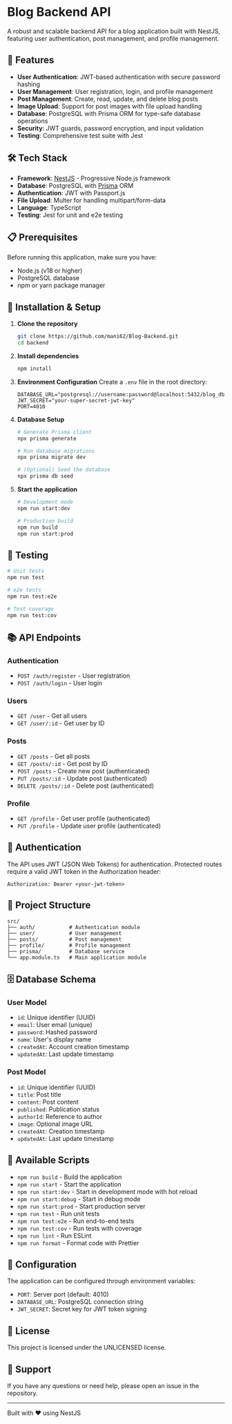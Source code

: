 # Blog Backend API

A robust and scalable backend API for a blog application built with NestJS, featuring user authentication, post management, and profile management.

## 🚀 Features

- **User Authentication**: JWT-based authentication with secure password hashing
- **User Management**: User registration, login, and profile management
- **Post Management**: Create, read, update, and delete blog posts
- **Image Upload**: Support for post images with file upload handling
- **Database**: PostgreSQL with Prisma ORM for type-safe database operations
- **Security**: JWT guards, password encryption, and input validation
- **Testing**: Comprehensive test suite with Jest

## 🛠️ Tech Stack

- **Framework**: [NestJS](https://nestjs.com/) - Progressive Node.js framework
- **Database**: PostgreSQL with [Prisma](https://www.prisma.io/) ORM
- **Authentication**: JWT with Passport.js
- **File Upload**: Multer for handling multipart/form-data
- **Language**: TypeScript
- **Testing**: Jest for unit and e2e testing

## 📋 Prerequisites

Before running this application, make sure you have:

- Node.js (v18 or higher)
- PostgreSQL database
- npm or yarn package manager

## 🚀 Installation & Setup

1. **Clone the repository**
   ```bash
   git clone https://github.com/mani62/Blog-Backend.git
   cd backend
   ```

2. **Install dependencies**
   ```bash
   npm install
   ```

3. **Environment Configuration**
   Create a `.env` file in the root directory:
   ```env
   DATABASE_URL="postgresql://username:password@localhost:5432/blog_db"
   JWT_SECRET="your-super-secret-jwt-key"
   PORT=4010
   ```

4. **Database Setup**
   ```bash
   # Generate Prisma client
   npx prisma generate
   
   # Run database migrations
   npx prisma migrate dev
   
   # (Optional) Seed the database
   npx prisma db seed
   ```

5. **Start the application**
   ```bash
   # Development mode
   npm run start:dev
   
   # Production build
   npm run build
   npm run start:prod
   ```

## 🧪 Testing

```bash
# Unit tests
npm run test

# e2e tests
npm run test:e2e

# Test coverage
npm run test:cov
```

## 📚 API Endpoints

### Authentication
- `POST /auth/register` - User registration
- `POST /auth/login` - User login

### Users
- `GET /user` - Get all users
- `GET /user/:id` - Get user by ID

### Posts
- `GET /posts` - Get all posts
- `GET /posts/:id` - Get post by ID
- `POST /posts` - Create new post (authenticated)
- `PUT /posts/:id` - Update post (authenticated)
- `DELETE /posts/:id` - Delete post (authenticated)

### Profile
- `GET /profile` - Get user profile (authenticated)
- `PUT /profile` - Update user profile (authenticated)

## 🔐 Authentication

The API uses JWT (JSON Web Tokens) for authentication. Protected routes require a valid JWT token in the Authorization header:

```
Authorization: Bearer <your-jwt-token>
```

## 📁 Project Structure

```
src/
├── auth/           # Authentication module
├── user/           # User management
├── posts/          # Post management
├── profile/        # Profile management
├── prisma/         # Database service
└── app.module.ts   # Main application module
```

## 🗄️ Database Schema

### User Model
- `id`: Unique identifier (UUID)
- `email`: User email (unique)
- `password`: Hashed password
- `name`: User's display name
- `createdAt`: Account creation timestamp
- `updatedAt`: Last update timestamp

### Post Model
- `id`: Unique identifier (UUID)
- `title`: Post title
- `content`: Post content
- `published`: Publication status
- `authorId`: Reference to author
- `image`: Optional image URL
- `createdAt`: Creation timestamp
- `updatedAt`: Last update timestamp

## 🚀 Available Scripts

- `npm run build` - Build the application
- `npm run start` - Start the application
- `npm run start:dev` - Start in development mode with hot reload
- `npm run start:debug` - Start in debug mode
- `npm run start:prod` - Start production server
- `npm run test` - Run unit tests
- `npm run test:e2e` - Run end-to-end tests
- `npm run test:cov` - Run tests with coverage
- `npm run lint` - Run ESLint
- `npm run format` - Format code with Prettier

## 🔧 Configuration

The application can be configured through environment variables:

- `PORT`: Server port (default: 4010)
- `DATABASE_URL`: PostgreSQL connection string
- `JWT_SECRET`: Secret key for JWT token signing

## 📄 License

This project is licensed under the UNLICENSED license.

## 🤝 Support

If you have any questions or need help, please open an issue in the repository.

---

Built with ❤️ using NestJS

